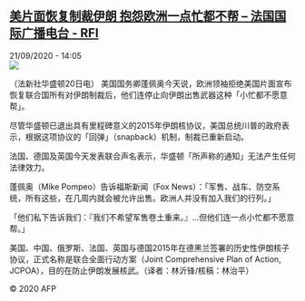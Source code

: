 <!--1600696504000-->
[美片面恢复制裁伊朗 抱怨欧洲一点忙都不帮 – 法国国际广播电台 - RFI](http://www.rfi.fr//cn/contenu/20200921-%E7%BE%8E%E7%89%87%E9%9D%A2%E6%81%A2%E5%A4%8D%E5%88%B6%E8%A3%81%E4%BC%8A%E6%9C%97-%E6%8A%B1%E6%80%A8%E6%AC%A7%E6%B4%B2%E4%B8%80%E7%82%B9%E5%BF%99%E9%83%BD%E4%B8%8D%E5%B8%AE)
------

<div>21/09/2020 - 14:05</div><img src="https://s.rfi.fr/media/display/ab6b0a82-fc0a-11ea-94e1-005056a98db9/w:310/p:16x9/int0014b.200921200502.jpg"><div class="t-content__body u-clearfix"><p>（法新社华盛顿20日电）    美国国务卿蓬佩奥今天说，欧洲领袖拒绝美国片面宣布恢复联合国所有对伊朗制裁后，他们连停止向伊朗出售武器这种「小忙都不愿意帮」。</p><p>    尽管华盛顿已退出具有里程碑意义的2015年伊朗核协议，美国总统川普的政府表示，根据这项协议的「回弹」（snapback）机制，制裁已重新启动。</p><p>    法国、德国及英国今天发表联合声名表示，华盛顿「所声称的通知」无法产生任何法律效力。</p><p>    蓬佩奥（Mike Pompeo）告诉福斯新闻（Fox News）：「军售、战车、防空系统，所有这些，在几周内就会被允许出售。欧洲人并没有加入我们的行列。」</p><p>    「他们私下告诉我们：『我们不希望军售卷土重来。』...但他们连一点小忙都不愿意帮。」</p><p>    美国、中国、俄罗斯、法国、英国与德国2015年在德黑兰签署的历史性伊朗核子协议，正式名称是联合全面行动方案（Joint Comprehensive Plan of Action, JCPOA），目的在防止伊朗发展核武。（译者：林沂锋/核稿：林治平）</p><p class="t-copyright">© 2020 AFP</p>        </div>
